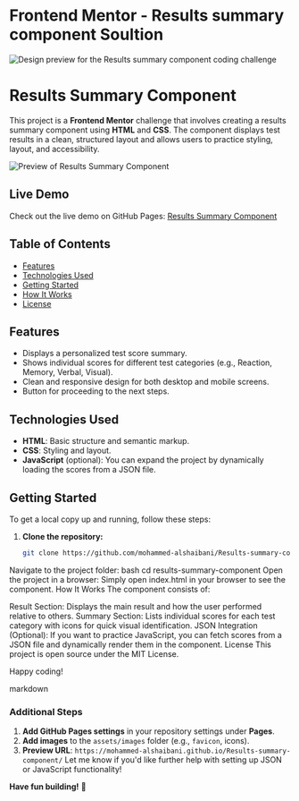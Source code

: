 # Frontend Mentor - Results summary component Soultion

![Design preview for the Results summary component coding challenge](./design/desktop-preview.jpg)

# Results Summary Component

This project is a **Frontend Mentor** challenge that involves creating a results summary component using **HTML** and **CSS**. The component displays test results in a clean, structured layout and allows users to practice styling, layout, and accessibility.

![Preview of Results Summary Component](./assets/images/preview.png) <!-- Replace with actual preview image path -->

## Live Demo

Check out the live demo on GitHub Pages: [Results Summary Component](https://mohammed-alshaibani.github.io/Results-summary-component/)

## Table of Contents

- [Features](#features)
- [Technologies Used](#technologies-used)
- [Getting Started](#getting-started)
- [How It Works](#how-it-works)
- [License](#license)

## Features

- Displays a personalized test score summary.
- Shows individual scores for different test categories (e.g., Reaction, Memory, Verbal, Visual).
- Clean and responsive design for both desktop and mobile screens.
- Button for proceeding to the next steps.

## Technologies Used

- **HTML**: Basic structure and semantic markup.
- **CSS**: Styling and layout.
- **JavaScript** (optional): You can expand the project by dynamically loading the scores from a JSON file.

## Getting Started

To get a local copy up and running, follow these steps:

1. **Clone the repository:**
   ```bash
   git clone https://github.com/mohammed-alshaibani/Results-summary-component.git
Navigate to the project folder:
bash
cd results-summary-component
Open the project in a browser: Simply open index.html in your browser to see the component.
How It Works
The component consists of:

Result Section: Displays the main result and how the user performed relative to others.
Summary Section: Lists individual scores for each test category with icons for quick visual identification.
JSON Integration (Optional): If you want to practice JavaScript, you can fetch scores from a JSON file and dynamically render them in the component.
License
This project is open source under the MIT License.

Happy coding!

markdown

### Additional Steps

1. **Add GitHub Pages settings** in your repository settings under **Pages**.
2. **Add images** to the `assets/images` folder (e.g., `favicon`, icons).
3. **Preview URL**: `https://mohammed-alshaibani.github.io/Results-summary-component/` 
Let me know if you'd like further help with setting up JSON or JavaScript functionality!

**Have fun building!** 🚀
